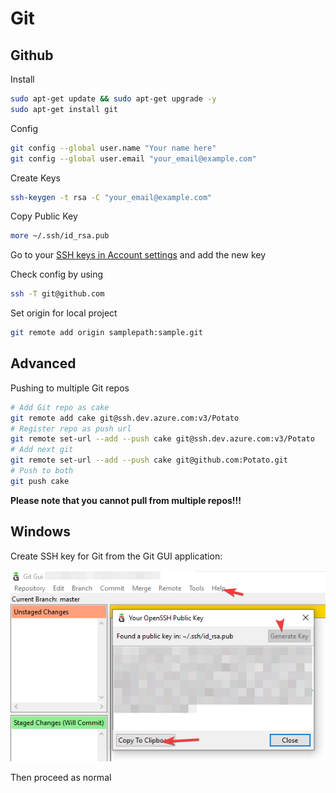 # Git

## Github

Install

```bash
sudo apt-get update && sudo apt-get upgrade -y
sudo apt-get install git
```

Config

```bash
git config --global user.name "Your name here"
git config --global user.email "your_email@example.com"
```

Create Keys

```bash
ssh-keygen -t rsa -C "your_email@example.com"
```

Copy Public Key

```bash
more ~/.ssh/id_rsa.pub
```

Go to your [SSH keys in Account settings](https://github.com/settings/keys) and add the new key

Check config by using

```bash
ssh -T git@github.com
```

Set origin for local project

```bash
git remote add origin samplepath:sample.git
```

## Advanced

Pushing to multiple Git repos

```bash
# Add Git repo as cake
git remote add cake git@ssh.dev.azure.com:v3/Potato
# Register repo as push url
git remote set-url --add --push cake git@ssh.dev.azure.com:v3/Potato
# Add next git
git remote set-url --add --push cake git@github.com:Potato.git
# Push to both
git push cake
```

__Please note that you cannot pull from multiple repos!!!__

## Windows

Create SSH key for Git from the Git GUI application:

![Image of Git Credentials](/Images/vmplayer_JrbsuuFtAv.png)

Then proceed as normal
